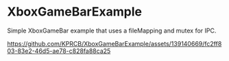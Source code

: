 # XboxGameBarExample

Simple XboxGameBar example that uses a fileMapping and mutex for IPC.



https://github.com/KPRCB/XboxGameBarExample/assets/139140669/fc2ff803-83e2-46d5-ae78-c828fa88ca25

